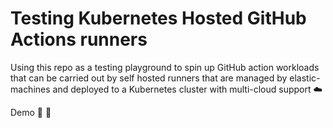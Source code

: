 # Testing Kubernetes Hosted GitHub Actions runners

Using this repo as a testing playground to spin up GitHub action workloads that can be carried out by self hosted runners that are managed by elastic-machines and deployed to a Kubernetes cluster with multi-cloud support ☁️

Demo 🎉 🎉
